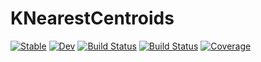 # KNearestCentroids

[![Stable](https://img.shields.io/badge/docs-stable-blue.svg)](https://sadit.github.io/KNearestCentroids.jl/stable)
[![Dev](https://img.shields.io/badge/docs-dev-blue.svg)](https://sadit.github.io/KNearestCentroids.jl/dev)
[![Build Status](https://travis-ci.com/sadit/KNearestCenters.jl.svg?branch=master)](https://travis-ci.com/sadit/KNearestCenters.jl)
[![Build Status](https://github.com/sadit/KNearestCentroids.jl/workflows/CI/badge.svg)](https://github.com/sadit/KNearestCentroids.jl/actions)
[![Coverage](https://codecov.io/gh/sadit/KNearestCentroids.jl/branch/master/graph/badge.svg)](https://codecov.io/gh/sadit/KNearestCentroids.jl)
